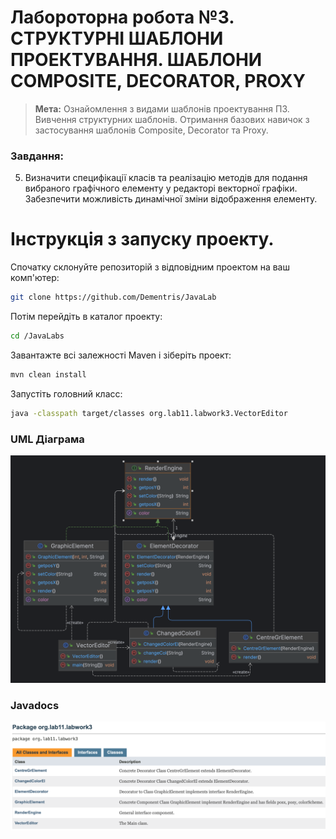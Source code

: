 # Лабороторна робота №3. СТРУКТУРНІ ШАБЛОНИ ПРОЕКТУВАННЯ. ШАБЛОНИ COMPOSITE, DECORATOR, PROXY

> **Мета:** Ознайомлення з видами шаблонів проектування ПЗ. Вивчення
структурних шаблонів. Отримання базових навичок з застосування
шаблонів Composite, Decorator та Proxy.

### Завдання:
5. Визначити специфікації класів та реалізацію методів для подання
   вибраного графічного елементу у редакторі векторної графіки.
   Забезпечити можливість динамічної зміни відображення елементу.

# Інструкція з запуску проекту.

Спочатку склонуйте репозиторій з відповідним проектом на ваш комп'ютер:

```bash
git clone https://github.com/Dementris/JavaLab
```
Потім перейдіть в каталог проекту:

```bash
cd /JavaLabs
```
Завантажте всі залежності Maven і зіберіть проект:
```bash
mvn clean install
```

Запустіть головний класс:
```bash
java -classpath target/classes org.lab11.labwork3.VectorEditor
```

### UML Діаграма
![VectorEditor](VectorEditor.png)

### Javadocs
![docs](docs.png)



